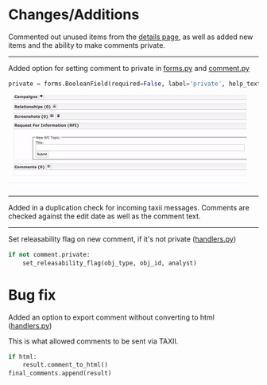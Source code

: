 # Changes/Additions

Commented out unused items from the [details page](templates/comments_row_widget.html), as well as added new items and the ability to make comments private.

---

Added option for setting comment to private in [forms.py](forms.py) and [comment.py](comment.py)

```python
private = forms.BooleanField(required=False, label='private', help_text='Check to keep comment internal')
```

![comment_private](../../images/comment_private.gif)

---

Added in a duplication check for incoming taxii messages. Comments are checked against the edit date as well as the comment text. 

---

Set releasability flag on new comment, if it's not private ([handlers.py](handlers.py))

```python
if not comment.private:
    set_releasability_flag(obj_type, obj_id, analyst)
```

# Bug fix
Added an option to export comment without converting to html ([handlers.py](handlers.py))

This is what allowed comments to be sent via TAXII.

```python
if html:
    result.comment_to_html()
final_comments.append(result)
```